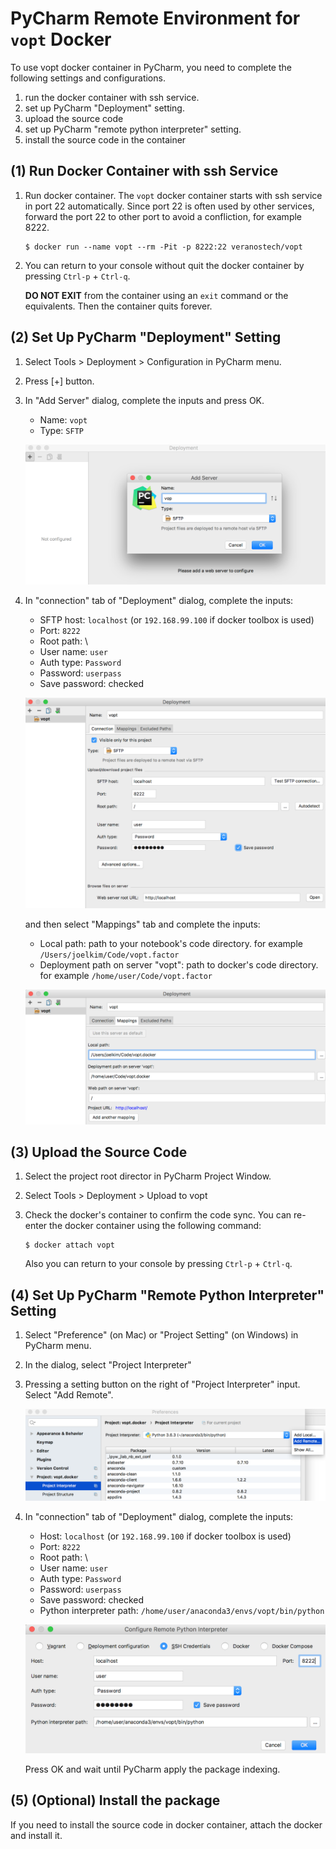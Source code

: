 PyCharm Remote Environment for `vopt` Docker
============================================

To use vopt docker container in PyCharm, 
you need to complete the following settings and configurations.

1. run the docker container with ssh service.
1. set up PyCharm "Deployment" setting.
1. upload the source code
1. set up PyCharm "remote python interpreter" setting.
1. install the source code in the container


(1) Run Docker Container with ssh Service
----------------------------------------

1. Run docker container.
   The `vopt` docker container starts with ssh service in port 22 automatically.
   Since port 22 is often used by other services,
   forward the port 22 to other port to avoid a confliction, 
   for example 8222.

    ```
    $ docker run --name vopt --rm -Pit -p 8222:22 veranostech/vopt
    ```

2. You can return to your console without quit the docker container 
   by pressing `Ctrl-p` + `Ctrl-q`.
   
   **DO NOT EXIT** from the container using an `exit` command or the equivalents. 
   Then the container quits forever.
 

(2) Set Up PyCharm "Deployment" Setting
---------------------------------------

1. Select Tools > Deployment > Configuration in PyCharm menu.
2. Press [+] button.
3. In "Add Server" dialog, complete the inputs and press OK.

   * Name: `vopt`
   * Type: `SFTP`
   
   ![Image](./fig-add_deployment_step_1.png)
   
4. In "connection" tab of "Deployment" dialog, complete the inputs:

   * SFTP host: `localhost` (or `192.168.99.100` if docker toolbox is used)
   * Port: `8222`
   * Root path: \\
   * User name: `user`
   * Auth type: `Password`
   * Password: `userpass`
   * Save password: checked
   
   ![Image](./fig-add_deployment_step_2.png) 

   and then select "Mappings" tab and complete the inputs:
   
   * Local path: path to your notebook's code directory. 
                 for example `/Users/joelkim/Code/vopt.factor`
   * Deployment path on server "vopt": path to docker's code directory.
                                       for example `/home/user/Code/vopt.factor`

   ![Image](./fig-add_deployment_step_3.png) 


(3) Upload the Source Code
--------------------------

1. Select the project root director in PyCharm Project Window.
1. Select Tools > Deployment > Upload to vopt
1. Check the docker's container to confirm the code sync.
   You can re-enter the docker container using the following command:

   ```
   $ docker attach vopt
   ```

   Also you can return to your console by pressing `Ctrl-p` + `Ctrl-q`.


(4) Set Up PyCharm "Remote Python Interpreter" Setting
------------------------------------------------------

1. Select "Preference" (on Mac) or "Project Setting" (on Windows) in PyCharm menu.
2. In the dialog, select "Project Interpreter"
3. Pressing a setting button on the right of "Project Interpreter" input.
   Select "Add Remote".
   
   ![Image](./fig-add_remote_python_step_1.png)

4. In "connection" tab of "Deployment" dialog, complete the inputs:

   * Host: `localhost` (or `192.168.99.100` if docker toolbox is used)
   * Port: `8222`
   * Root path: \\
   * User name: `user`
   * Auth type: `Password`
   * Password: `userpass`
   * Save password: checked
   * Python interpreter path: `/home/user/anaconda3/envs/vopt/bin/python`
   
   ![Image](./fig-add_remote_python_step_2.png) 
   
   Press OK and wait until PyCharm apply the package indexing.


(5) (Optional) Install the package
----------------------------------

If you need to install the source code in docker container, 
attach the docker and install it.
